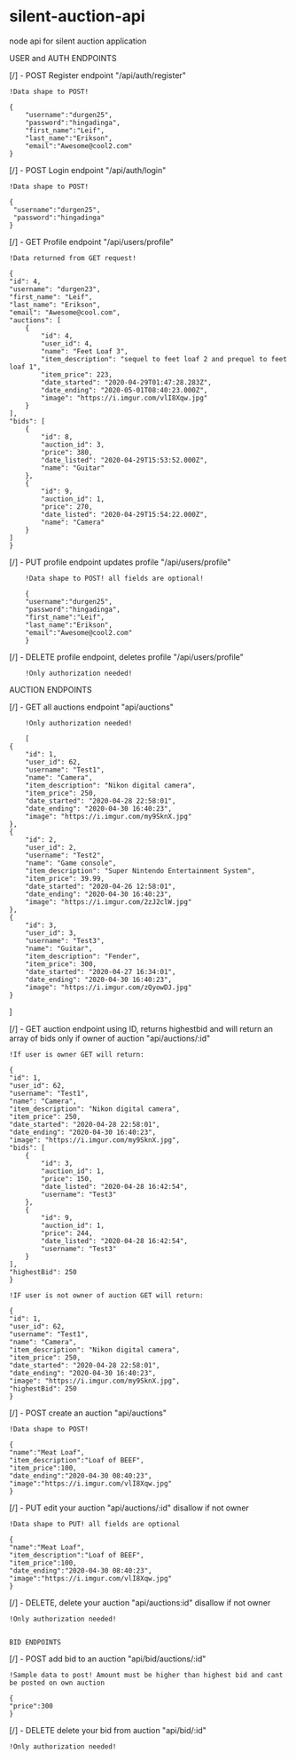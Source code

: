 # silent-auction-api
node api for silent auction application 

USER and AUTH ENDPOINTS

[/] - POST Register endpoint "/api/auth/register"

    !Data shape to POST!

	{
    	"username":"durgen25",
    	"password":"hingadinga",
    	"first_name":"Leif",
    	"last_name":"Erikson",
    	"email":"Awesome@cool2.com"
	}
		
[/] - POST Login endpoint "/api/auth/login"

    !Data shape to POST!

	{
     "username":"durgen25",
   	 "password":"hingadinga"
	}

[/] - GET Profile endpoint "/api/users/profile"	

    !Data returned from GET request!

    {
    "id": 4,
    "username": "durgen23",
    "first_name": "Leif",
    "last_name": "Erikson",
    "email": "Awesome@cool.com",
    "auctions": [
        {
            "id": 4,
            "user_id": 4,
            "name": "Feet Loaf 3",
            "item_description": "sequel to feet loaf 2 and prequel to feet loaf 1",
            "item_price": 223,
            "date_started": "2020-04-29T01:47:28.283Z",
            "date_ending": "2020-05-01T08:40:23.000Z",
            "image": "https://i.imgur.com/vlI8Xqw.jpg"
        }
    ],
    "bids": [
        {
            "id": 8,
            "auction_id": 3,
            "price": 380,
            "date_listed": "2020-04-29T15:53:52.000Z",
            "name": "Guitar"
        },
        {
            "id": 9,
            "auction_id": 1,
            "price": 270,
            "date_listed": "2020-04-29T15:54:22.000Z",
            "name": "Camera"
        }
    ]
    }

[/] - PUT profile endpoint updates profile  "/api/users/profile"

        !Data shape to POST! all fields are optional!

        {
    	"username":"durgen25",
    	"password":"hingadinga",
    	"first_name":"Leif",
    	"last_name":"Erikson",
    	"email":"Awesome@cool2.com"
	    }       


[/] - DELETE profile endpoint, deletes profile  "/api/users/profile"

        !Only authorization needed!

AUCTION ENDPOINTS

[/] - GET all auctions endpoint "api/auctions"

        !Only authorization needed!

        [
    {
        "id": 1,
        "user_id": 62,
        "username": "Test1",
        "name": "Camera",
        "item_description": "Nikon digital camera",
        "item_price": 250,
        "date_started": "2020-04-28 22:58:01",
        "date_ending": "2020-04-30 16:40:23",
        "image": "https://i.imgur.com/my9SknX.jpg"
    },
    {
        "id": 2,
        "user_id": 2,
        "username": "Test2",
        "name": "Game console",
        "item_description": "Super Nintendo Entertainment System",
        "item_price": 39.99,
        "date_started": "2020-04-26 12:58:01",
        "date_ending": "2020-04-30 16:40:23",
        "image": "https://i.imgur.com/2zJ2clW.jpg"
    },
    {
        "id": 3,
        "user_id": 3,
        "username": "Test3",
        "name": "Guitar",
        "item_description": "Fender",
        "item_price": 300,
        "date_started": "2020-04-27 16:34:01",
        "date_ending": "2020-04-30 16:40:23",
        "image": "https://i.imgur.com/zQyowDJ.jpg"
    }
]

[/] - GET auction endpoint using ID, returns highestbid and will return an array of bids only if owner of auction "api/auctions/:id"

    !If user is owner GET will return:

    {
    "id": 1,
    "user_id": 62,
    "username": "Test1",
    "name": "Camera",
    "item_description": "Nikon digital camera",
    "item_price": 250,
    "date_started": "2020-04-28 22:58:01",
    "date_ending": "2020-04-30 16:40:23",
    "image": "https://i.imgur.com/my9SknX.jpg",
    "bids": [
        {
            "id": 3,
            "auction_id": 1,
            "price": 150,
            "date_listed": "2020-04-28 16:42:54",
            "username": "Test3"
        },
        {
            "id": 9,
            "auction_id": 1,
            "price": 244,
            "date_listed": "2020-04-28 16:42:54",
            "username": "Test3"
        }
    ],
    "highestBid": 250
    }

    !IF user is not owner of auction GET will return:

    {
    "id": 1,
    "user_id": 62,
    "username": "Test1",
    "name": "Camera",
    "item_description": "Nikon digital camera",
    "item_price": 250,
    "date_started": "2020-04-28 22:58:01",
    "date_ending": "2020-04-30 16:40:23",
    "image": "https://i.imgur.com/my9SknX.jpg",
    "highestBid": 250
    }

[/] - POST create an auction "api/auctions"

    !Data shape to POST!

    {
    "name":"Meat Loaf",
    "item_description":"Loaf of BEEF",
    "item_price":100,
    "date_ending":"2020-04-30 08:40:23",
    "image":"https://i.imgur.com/vlI8Xqw.jpg"
    }

[/]  - PUT edit your auction "api/auctions/:id" disallow if not owner

    !Data shape to PUT! all fields are optional

    {
    "name":"Meat Loaf",
    "item_description":"Loaf of BEEF",
    "item_price":100,
    "date_ending":"2020-04-30 08:40:23",
    "image":"https://i.imgur.com/vlI8Xqw.jpg"
    }

[/]  - DELETE, delete your auction "api/auctions:id" disallow if not owner

    !Only authorization needed!


    BID ENDPOINTS

[/] - POST add bid to an auction "api/bid/auctions/:id"

    !Sample data to post! Amount must be higher than highest bid and cant be posted on own auction

    {
    "price":300
    }

[/] - DELETE delete your bid from auction "api/bid/:id"

    !Only authorization needed!

